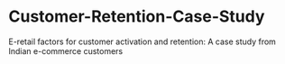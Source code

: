 # Customer-Retention-Case-Study
E-retail factors for customer activation and retention: A case study from Indian e-commerce customers
